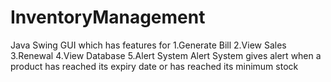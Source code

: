 # InventoryManagement
Java Swing GUI which has features for 1.Generate Bill 2.View Sales 3.Renewal 4.View Database 5.Alert System Alert System gives alert when a product has reached its expiry date or has reached its minimum stock
